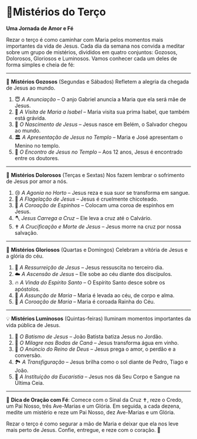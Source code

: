 # 🙏Mistérios do Terço 

**Uma Jornada de Amor e Fé**

Rezar o terço é como caminhar com Maria pelos momentos mais importantes da vida de Jesus. Cada dia da semana nos convida a meditar sobre um grupo de mistérios, divididos em quatro conjuntos: Gozosos, Dolorosos, Gloriosos e Luminosos. Vamos conhecer cada um deles de forma simples e cheia de fé:

---

🌟 **Mistérios Gozosos** (Segundas e Sábados)
Refletem a alegria da chegada de Jesus ao mundo.

1. 😇 *A Anunciação* – O anjo Gabriel anuncia a Maria que ela será mãe de Jesus.
2. 🤰 *A Visita de Maria a Isabel* – Maria visita sua prima Isabel, que também está grávida.
3. 👶 *O Nascimento de Jesus* – Jesus nasce em Belém, o Salvador chegou ao mundo.
4. 🏛️ *A Apresentação de Jesus no Templo* – Maria e José apresentam o Menino no templo.
5. 🧒 *O Encontro de Jesus no Templo* – Aos 12 anos, Jesus é encontrado entre os doutores.

---

🌿 **Mistérios Dolorosos** (Terças e Sextas)
Nos fazem lembrar o sofrimento de Jesus por amor a nós.

1. 😢 *A Agonia no Horto* – Jesus reza e sua suor se transforma em sangue.
2. 🏃 *A Flagelação de Jesus* – Jesus é cruelmente chicoteado.
3. 👑 *A Coroação de Espinhos* – Colocam uma coroa de espinhos em Jesus.
4. 🪓 *Jesus Carrega a Cruz* – Ele leva a cruz até o Calvário.
5. ✝️ *A Crucificação e Morte de Jesus* – Jesus morre na cruz por nossa salvação.

---

🌈 **Mistérios Gloriosos** (Quartas e Domingos)
Celebram a vitória de Jesus e a glória do céu.

1. 🌅 *A Ressurreição de Jesus* – Jesus ressuscita no terceiro dia.
2. ☁️ *A Ascensão de Jesus* – Ele sobe ao céu diante dos discípulos.
3. 🔥 *A Vinda do Espírito Santo* – O Espírito Santo desce sobre os apóstolos.
4. 👑 *A Assunção de Maria* – Maria é levada ao céu, de corpo e alma.
5. 👸 *A Coroação de Maria* – Maria é coroada Rainha do Céu.

---

💡 **Mistérios Luminosos** (Quintas-feiras)
Iluminam momentos importantes da vida pública de Jesus.

1. 🌊 *O Batismo de Jesus* – João Batista batiza Jesus no Jordão.
2. 🎉 *O Milagre nas Bodas de Caná* – Jesus transforma água em vinho.
3. 📖 *O Anúncio do Reino de Deus* – Jesus prega o amor, o perdão e a conversão.
4. 🏞️ *A Transfiguração* – Jesus brilha como o sol diante de Pedro, Tiago e João.
5. 🍞 *A Instituição da Eucaristia* – Jesus nos dá Seu Corpo e Sangue na Última Ceia.

---

🙏 **Dica de Oração com Fé**:
Comece com o Sinal da Cruz ✝️, reze o Credo, um Pai Nosso, três Ave-Marias e um Glória. Em seguida, a cada dezena, medite um mistério e reze um Pai Nosso, dez Ave-Marias e um Glória.

Rezar o terço é como segurar a mão de Maria e deixar que ela nos leve mais perto de Jesus. Confie, entregue, e reze com o coração. 💖

